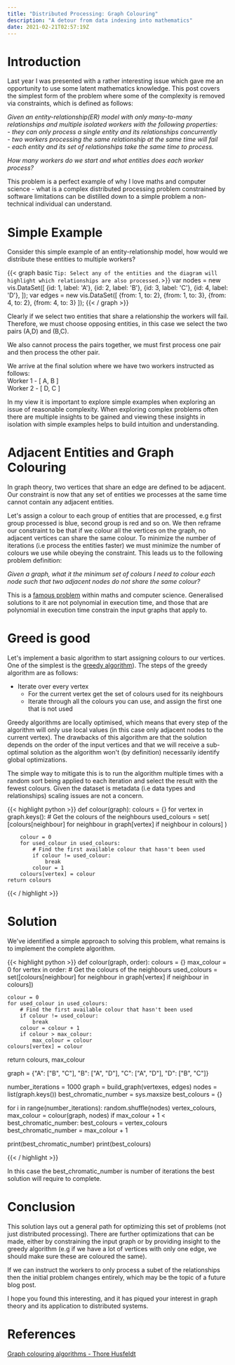 ```yaml
---
title: "Distributed Processing: Graph Colouring"
description: "A detour from data indexing into mathematics"
date: 2021-02-21T02:57:19Z
---
```


# Introduction

Last year I was presented with a rather interesting issue which gave me an opportunity to use some latent mathematics knowledge. This post covers the simplest form of the problem where some of the complexity is removed via constraints, which is defined as follows:

*Given an entity-relationship(ER) model with only many-to-many relationships and multiple isolated workers with the following properties:*  
*- they can only process a single entity and its relationships concurrently*  
*- two workers processing the same relationship at the same time will fail*  
*- each entity and its set of relationships take the same time to process.*

*How many workers do we start and what entities does each worker process?*

This problem is a perfect example of why I love maths and computer science - what is a complex distributed processing problem constrained by software limitations can be distilled down to a simple problem a non-technical individual can understand. 

# Simple Example 

Consider this simple example of an entity-relationship model, how would we distribute these entities to multiple workers?  

{{< graph basic `Tip: Select any of the entities and the diagram will highlight which relationships are also processed.`>}}
    var nodes = new vis.DataSet([
        {id: 1, label: 'A'},
        {id: 2, label: 'B'},
        {id: 3, label: 'C'},
        {id: 4, label: 'D'},
    ]);
    var edges = new vis.DataSet([
        {from: 1, to: 2},
        {from: 1, to: 3},
        {from: 4, to: 2},
        {from: 4, to: 3}
    ]);
{{< / graph >}}


Clearly if we select two entities that share a relationship the workers will fail. Therefore, we must choose opposing entities, in this case we select the two pairs (A,D) and (B,C).

We also cannot process the pairs together, we must first process one pair and then process the other pair.

We arrive at the final solution where we have two workers instructed as follows:  
Worker 1 - [ A, B ]  
Worker 2 - [ D, C ]

In my view it is important to explore simple examples when exploring an issue of reasonable complexity. When exploring complex problems often there are multiple insights to be gained and viewing these insights in isolation with simple examples helps to build intuition and understanding.

# Adjacent Entities and Graph Colouring

In graph theory, two vertices that share an edge are defined to be adjacent. Our constraint is now that any set of entities we processes at the same time cannot contain any adjacent entities.

Let's assign a colour to each group of entities that are processed, e.g first group processed is blue, second group is red and so on. We then reframe our constraint to be that if we colour all the vertices on the graph, no adjacent vertices can share the same colour. To minimize the number of iterations (i.e process the entities faster) we must minimize the number of colours we use while obeying the constraint. This leads us to the following problem definition:

*Given a graph, what it the minimum set of colours I need to colour each node such that two adjacent nodes do not share the same colour?*

This is a [famous problem](https://en.wikipedia.org/wiki/Graph_coloring#History) within maths and computer science. Generalised solutions to it are not polynomial in execution time, and those that are polynomial in execution time constrain the input graphs that apply to.  


# Greed is good

Let's implement a basic algorithm to start assigning colours to our vertices. One of the simplest is the [greedy algorithm](https://en.wikipedia.org/wiki/Greedy_coloring)). The steps of the greedy algorithm are as follows:

- Iterate over every vertex  
	-  For the current vertex get the set of colours used for its neighbours  
	-  Iterate through all the colours you can use, and assign the first one that is not used  


Greedy algorithms are locally optimised, which means that every step of the algorithm will only use local values (in this case only adjacent nodes to the current vertex). The drawbacks of this algorithm are that the solution depends on the order of the input vertices and that we will receive a sub-optimal solution as the algorithm won't (by definition) necessarily identify global optimizations.


The simple way to mitigate this is to run the algorithm multiple times with a random sort being applied to each iteration and select the result with the fewest colours. Given the dataset is metadata (i.e data types and relationships) scaling issues are not a concern.

{{< highlight python >}}
def colour(graph):
    colours = {}
    for vertex in graph.keys():
        # Get the colours of the neighbours
        used_colours = set(
            [colours[neighbour] for neighbour in graph[vertex] if neighbour in colours]
        )

        colour = 0
        for used_colour in used_colours:
            # Find the first available colour that hasn't been used
            if colour != used_colour:
                break
            colour = 1
        colours[vertex] = colour
    return colours
{{< / highlight >}}


# Solution

We've identified a simple approach to solving this problem, what remains is to implement the complete algorithm. 

{{< highlight python >}}
def colour(graph, order):
  colours = {}
  max_colour = 0
  for vertex in order:
    # Get the colours of the neighbours
    used_colours = set([colours[neighbour] for neighbour in graph[vertex] if neighbour in colours])

    colour = 0
    for used_colour in used_colours:
        # Find the first available colour that hasn't been used
        if colour != used_colour:
            break
        colour = colour + 1
        if colour > max_colour:
            max_colour = colour
    colours[vertex] = colour
  return colours, max_colour

graph = {"A": ["B", "C"], "B": ["A", "D"], "C": ["A", "D"], "D": ["B", "C"]}

number_iterations = 1000
graph = build_graph(vertexes, edges)
nodes = list(graph.keys())
best_chromatic_number = sys.maxsize
best_colours = {}

for i in range(number_iterations):
  random.shuffle(nodes)
  vertex_colours, max_colour = colour(graph, nodes)
  if max_colour + 1 < best_chromatic_number:
      best_colours = vertex_colours
      best_chromatic_number = max_colour + 1


print(best_chromatic_number)
print(best_colours)


{{< / highlight >}}

In this case the best_chromatic_number is number of iterations the best solution will require to complete.


# Conclusion

This solution lays out a general path for optimizing this set of problems (not just distributed processing). There are further optimizations that can be made, either by constraining the input graph or by providing insight to the greedy algorithm (e.g if we have a lot of vertices with only one edge, we should make sure these are coloured the same). 

If we can instruct the workers to only process a subet of the relationships then the initial problem changes entirely, which may be the topic of a future blog post.

I hope you found this interesting, and it has piqued your interest in graph theory and its application to distributed systems.

# References
[Graph colouring algorithms - Thore Husfeldt](https://thorehusfeldt.files.wordpress.com/2010/08/gca.pdf)


